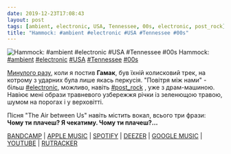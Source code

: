 ```yaml
---
date: 2019-12-23T17:08:43
layout: post
tags: [ambient, electronic, USA, Tennessee, 00s, electronic, post_rock]
title: "Hammock: #ambient #electronic #USA #Tennessee #00s"
---
```

![Hammock: #ambient #electronic #USA #Tennessee #00s](https://cdn4.telesco.pe/file/M5608eKe54mqquNReP17euaZauZ8JeSjhf7kvoHdxs4L7nuQYfyjaAl6eR6vijuKGo72Szs8TyKw5bvXakQb2pS8QIrPemoLc3qPzBViKGaS5O7DC0PD4xt1ypbaQeAI5ZtRG2MHCAibVSg7RWPeiuqh2I92atwP0cnxkUybrdVPNI_qrvDe6r669DyfSYqpBkVRjCwDc8IHleTcLE5UgxNajY7LoQm_4d4ohDWgoWrt2-GDanMiwTeKGv2Dc7VSy_nX8wR6eQPY94GMVVoByQtgvFVB_CrPBkdaxleL9vHnVWZwK9RV6OB5YaxKke7Psq3eaPcAtzRFmvxTQh1LgQ.jpg)
Hammock: [#ambient](/tags/#ambient) [#electronic](/tags/#electronic) [#USA](/tags/#USA) [#Tennessee](/tags/#Tennessee) [#00s](/tags/#00s) 

[Минулого разу](https://t.me/vast_space_unexplored/3161), коли я постив **Гамак**, був їхній колисковий трек, на котрому з ударних була лише якась перкусія. &quot;Повітря між нами&quot; - більш [#electronic](/tags/#electronic), можливо, навіть [#post_rock](/tags/#post_rock) , уже з драм-машиною. Навіює мені образи травневого узбережжя річки із зеленющою травою, шумом на порогах і у верховітті.

Пісня &quot;The Air between Us&quot; навіть містить вокал, всього три фрази:
__Чому ти плачеш? Я чекатиму. Чому ти плачеш?...__

[BANDCAMP](https://shop.hammockmusic.com/album/kenotic) | [APPLE MUSIC](https://music.apple.com/ru/album/kenotic/666556541) | [SPOTIFY](https://open.spotify.com/album/3FkcdkJnesrEkoWA5Et88y) | [DEEZER](https://www.deezer.com/album/6737433?utm_source=deezer&amp;utm_content=album-6737433&amp;utm_term=1601611822_1577113539&amp;utm_medium=web) | [GOOGLE MUSIC](https://play.google.com/music/m/Bfkd2dkxpsgkszztwntoircomny?t=An_Introduction_to_Hammock_-_Hammock) | [YOUTUBE](https://www.youtube.com/playlist?list=OLAK5uy_kYHNZ2NyWm2v4COciAR0P5jZOPeV7vARI) | [RUTRACKER](https://rutracker.org/forum/viewtopic.php?t=2764720)